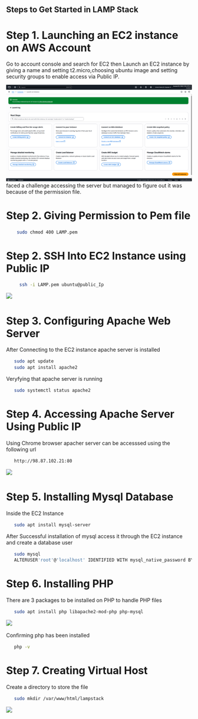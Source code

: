 ## Steps to Get Started in LAMP Stack

# Step 1. Launching an EC2 instance on AWS Account
Go to account console and search for EC2 then Launch an EC2 instance by giving a name and setting t2.micro,choosing ubuntu image and setting security groups to enable access via Public IP.
 
![Image](Successful%20Instance%20Initialization.png)
 faced a challenge accessing the server but managed to figure out it was because of the permission file.

# Step 2. Giving Permission to Pem file
```sh
    sudo chmod 400 LAMP.pem
```
# Step 2. SSH Into EC2 Instance using Public IP
```sh
     ssh -i LAMP.pem ubuntu@public_Ip 
```
<img src="/home/bosco/development/code/DevOps_Stagehub_Scholarship2025/LAMP_Stack in AWS/img/STegHUB Scholarship/Accessing Instance via Terminal.png">

# Step 3. Configuring Apache Web Server
After Connecting to the EC2 instance apache server is installed
```sh
   sudo apt update
   sudo apt install apache2
``` 
Veryfying that apache server is running
```sh
   sudo systemctl status apache2
```
<ing src="/home/bosco/development/code/DevOps_Stagehub_Scholarship2025/LAMP_Stack in AWS/img/STegHUB Scholarship/mysql-serverInstallation.png">

# Step 4. Accessing Apache Server Using Public IP
Using Chrome browser apacher server can be accesssed using the following url

```sh
   http://98.87.102.21:80
```
 <img src="/home/bosco/development/code/DevOps_Stagehub_Scholarship2025/LAMP_Stack in AWS/img/STegHUB Scholarship/apache-server.png">

 # Step 5. Installing Mysql Database
 Inside the EC2 Instance 
 ```sh 
    sudo apt install mysql-server
 ```
 After Successful installation of mysql access it through the EC2 instance and create a database user
 ```sh
    sudo mysql
    ALTERUSER'root'@'localhost' IDENTIFIED WITH mysql_native_password BY'NewPa$$W0rd';
 ```

 # Step 6. Installing PHP
 There are 3 packages to be installed on PHP to handle PHP files
 ```sh 
    sudo apt install php libapache2-mod-php php-mysql
 ```
  <img src="/home/bosco/development/code/DevOps_Stagehub_Scholarship2025/LAMP_Stack in AWS/img/STegHUB Scholarship/Installing PHP.png">

 Confirming php has been installed
 ```sh
    php -v
 ```

 # Step 7. Creating Virtual Host
 Create a directory to store the file
 ```sh
    sudo mkdir /var/www/html/lampstack
 ```
 <img src="/home/bosco/development/code/DevOps_Stagehub_Scholarship2025/LAMP_Stack in AWS/img/STegHUB Scholarship/lampstack .png">
